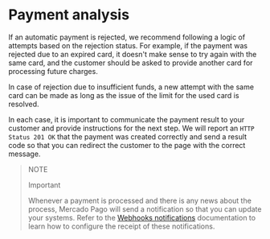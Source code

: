 # Payment analysis

If an automatic payment is rejected, we recommend following a logic of attempts based on the rejection status. For example, if the payment was rejected due to an expired card, it doesn't make sense to try again with the same card, and the customer should be asked to provide another card for processing future charges.

In case of rejection due to insufficient funds, a new attempt with the same card can be made as long as the issue of the limit for the used card is resolved.

In each case, it is important to communicate the payment result to your customer and provide instructions for the next step. We will report an `HTTP Status 201 OK` that the payment was created correctly and send a result code so that you can redirect the customer to the page with the correct message.

> NOTE
>
> Important
>
> Whenever a payment is processed and there is any news about the process, Mercado Pago will send a notification so that you can update your systems. Refer to the [Webhooks notifications](/developers/en/docs/your-integrations/notifications/webhooks) documentation to learn how to configure the receipt of these notifications.